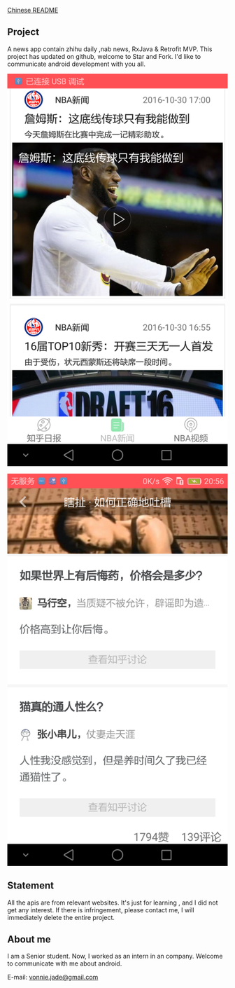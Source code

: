 [Chinese README](https://github.com/SparrowC/News/blob/master/%E4%BB%8B%E7%BB%8D.md)

## Project

A news app contain zhihu daily ,nab news,  RxJava & Retrofit    MVP. This project has updated on github, welcome to Star and Fork. I'd like to communicate android development with you all.

![效果图1](https://github.com/SparrowC/News/blob/master/pic/pic.png)

![效果图2](https://github.com/SparrowC/News/blob/master/pic/pic2.png)
## Statement

All the apis are from relevant websites. It's just  for learning , and I did not get any interest. If there is infringement, please contact me, I will immediately delete the entire project.

## About me

I am a Senior student. Now, I worked as an intern in an company. Welcome to communicate with me about android.

E-mail: vonnie.jade@gmail.com

